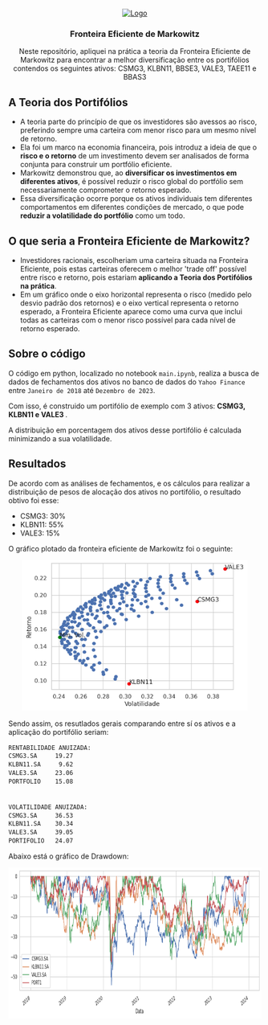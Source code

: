 <br />
<div align="center">
  <a href="https://github.com/othneildrew/Best-README-Template">
    <img src="https://marketxls.com/wp-content/uploads/2020/08/1817586f9fc789d9db7e25ee703c4357-1.png" alt="Logo" width="100" height="100">
  </a>

  <h3 align="center">Fronteira Eficiente de Markowitz</h3>

  <p align="center">
    Neste repositório, apliquei na prática a teoria da Fronteira Eficiente de Markowitz para encontrar a melhor diversificação entre os portifólios contendos os seguintes ativos: CSMG3, KLBN11, BBSE3, VALE3, TAEE11 e BBAS3
  </p>
</div>


## A Teoria dos Portifólios
- A teoria parte do princípio de que os investidores são avessos ao risco, preferindo sempre uma carteira com menor risco para um mesmo nível de retorno.
- Ela foi um marco na economia financeira, pois introduz a ideia de que o <strong>risco e o retorno</strong> de um investimento devem ser analisados de forma conjunta para construir um portfólio eficiente. 
- Markowitz demonstrou que, ao <strong>diversificar os investimentos em diferentes ativos</strong>, é possível reduzir o risco global do portfólio sem necessariamente comprometer o retorno esperado.
- Essa diversificação ocorre porque os ativos individuais tem diferentes comportamentos em diferentes condições de mercado, o que pode <strong>reduzir a volatilidade do portfólio</strong> como um todo.

## O que seria a Fronteira Eficiente de Markowitz?

- Investidores racionais, escolheriam uma carteira situada na Fronteira Eficiente, pois estas carteiras oferecem o melhor 'trade off' possível entre risco e retorno, pois estariam <strong>aplicando a Teoria dos Portifólios na prática</strong>.
- Em um gráfico onde o eixo horizontal representa o risco (medido pelo desvio padrão dos retornos) e o eixo vertical representa o retorno esperado, a Fronteira Eficiente aparece como uma curva que inclui todas as carteiras com o menor risco possível para cada nível de retorno esperado.


## Sobre o código

O código em python, localizado no notebook ``main.ipynb``, realiza a busca de dados de fechamentos dos ativos no banco de dados do ``Yahoo Finance`` entre `Janeiro de 2018` até `Dezembro de 2023`.

Com isso, é construido um portifólio de exemplo com 3 ativos: <strong>CSMG3, KLBN11 e VALE3 </strong>.

A distribuição em porcentagem dos ativos desse portifólio é calculada minimizando a sua volatilidade.

## Resultados

De acordo com as análises de fechamentos, e os cálculos para realizar a distribuição de pesos de alocação dos ativos no portifólio, o resultado obtivo foi esse:

- CSMG3: 30%
- KLBN11: 55%
- VALE3: 15%

O gráfico plotado da fronteira eficiente de Markowitz foi o seguinte:

<div align="center">
  <a href="https://github.com/othneildrew/Best-README-Template">
    <img src="result_markowitz.png" alt="Logo" width="450" height="300">
  </a>
</div>

Sendo assim, os resutlados gerais comparando entre sí os ativos e a aplicação do portifólio seriam:

```cmd
RENTABILIDADE ANUIZADA:
CSMG3.SA     19.27
KLBN11.SA     9.62
VALE3.SA     23.06
PORTFOLIO    15.08


VOLATILIDADE ANUIZADA:
CSMG3.SA     36.53
KLBN11.SA    30.34
VALE3.SA     39.05
PORTIFOLIO   24.07
```

Abaixo está o gráfico de Drawdown:

<div align="center">
  <a href="https://github.com/othneildrew/Best-README-Template">
    <img src="result_drawdown.png" alt="Logo" width="850" height="300">
  </a>
</div>
